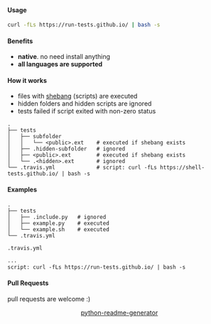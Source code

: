<!--
https://pypi.org/project/readme-generator/
https://pypi.org/project/python-readme-generator/
-->

#### Usage
```bash
curl -fLs https://run-tests.github.io/ | bash -s
```

#### Benefits
+   **native**. no need install anything
+   **all languages are supported**

#### How it works
+   files with [shebang](https://en.wikipedia.org/wiki/Shebang_(Unix)) (scripts) are executed
+   hidden folders and hidden scripts are ignored
+   tests failed if script exited with non-zero status

```
.
├── tests
│   ├── subfolder
│   │   └── <public>.ext    # executed if shebang exists
│   ├── .hidden-subfolder   # ignored
│   ├── <public>.ext        # executed if shebang exists
│   └── .<hidden>.ext       # ignored
└── .travis.yml             # script: curl -fLs https://shell-tests.github.io/ | bash -s
```

#### Examples
```
.
├── tests
│   ├── .include.py   # ignored
│   ├── example.py    # executed
│   └── example.sh    # executed
└── .travis.yml
```

`.travis.yml`
```xml
...
script: curl -fLs https://run-tests.github.io/ | bash -s
```

#### Pull Requests
pull requests are welcome :)

<p align="center">
    <a href="https://pypi.org/project/python-readme-generator/">python-readme-generator</a>
</p>